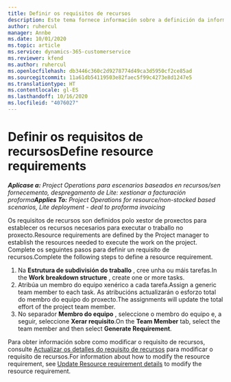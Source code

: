 ```yaml
---
title: Definir os requisitos de recursos
description: Este tema fornece información sobre a definición da información dos requisitos de recursos.
author: ruhercul
manager: Annbe
ms.date: 10/01/2020
ms.topic: article
ms.service: dynamics-365-customerservice
ms.reviewer: kfend
ms.author: ruhercul
ms.openlocfilehash: db3446c360c2d9278774d49ca3d5950cf2ce85ad
ms.sourcegitcommit: 11a61db54119503e82faec5f99c4273e8d1247e5
ms.translationtype: HT
ms.contentlocale: gl-ES
ms.lasthandoff: 10/16/2020
ms.locfileid: "4076027"
---
```

# <a name="define-resource-requirements"></a><span data-ttu-id="34e96-103">Definir os requisitos de recursos</span><span class="sxs-lookup"><span data-stu-id="34e96-103">Define resource requirements</span></span>

<span data-ttu-id="34e96-104">_**Aplícase a:** Project Operations para escenarios baseados en recursos/sen fornecemento, despregamento de Lite: xestionar a facturación proforma_</span><span class="sxs-lookup"><span data-stu-id="34e96-104">_**Applies To:** Project Operations for resource/non-stocked based scenarios, Lite deployment - deal to proforma invoicing_</span></span>

<span data-ttu-id="34e96-105">Os requisitos de recursos son definidos polo xestor de proxectos para establecer os recursos necesarios para executar o traballo no proxecto.</span><span class="sxs-lookup"><span data-stu-id="34e96-105">Resource requirements are defined by the Project manager to establish the resources needed to execute the work on the project.</span></span> <span data-ttu-id="34e96-106">Complete os seguintes pasos para definir un requisito de recursos.</span><span class="sxs-lookup"><span data-stu-id="34e96-106">Complete the following steps to define a resource requirement.</span></span>

1.  <span data-ttu-id="34e96-107">Na **Estrutura de subdivisión do traballo** , cree unha ou máis tarefas.</span><span class="sxs-lookup"><span data-stu-id="34e96-107">In the **Work breakdown structure** , create one or more tasks.</span></span>
2.  <span data-ttu-id="34e96-108">Atribúa un membro do equipo xenérico a cada tarefa.</span><span class="sxs-lookup"><span data-stu-id="34e96-108">Assign a generic team member to each task.</span></span> <span data-ttu-id="34e96-109">As atribucións actualizarán o esforzo total do membro do equipo do proxecto.</span><span class="sxs-lookup"><span data-stu-id="34e96-109">The assignments will update the total effort of the project team member.</span></span>
3.  <span data-ttu-id="34e96-110">No separador **Membro do equipo** , seleccione o membro do equipo e, a seguir, seleccione **Xerar requisito**.</span><span class="sxs-lookup"><span data-stu-id="34e96-110">On the **Team Member** tab, select the team member and then select **Generate Requirement**.</span></span>

<span data-ttu-id="34e96-111">Para obter información sobre como modificar o requisito de recursos, consulte [Actualizar os detalles do requisito de recursos](define-resource-requirements.md) para modificar o requisito de recursos.</span><span class="sxs-lookup"><span data-stu-id="34e96-111">For information about how to modify the resource requirement, see [Update Resource requirement details](define-resource-requirements.md) to modify the resource requirement.</span></span>